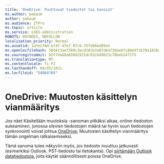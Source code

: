 ```yaml
---
title: 'OneDrive: Puuttuvat tiedostot tai kansiot'
ms.author: pebaum
author: pebaum
ms.audience: ITPro
ms.topic: article
ms.service: o365-administration
ROBOTS: NOINDEX, NOFOLLOW
localization_priority: Normal
ms.assetid: 1afe2f6d-bf4f-4fe7-87c6-25fd86bd89a5
ms.openlocfilehash: 50d413ae7389c3ecd281b3a87d64736be8fc8044f1b20a103bd3f45c97473502
ms.sourcegitcommit: b5f7da89a650d2915dc652449623c78be6247175
ms.translationtype: MT
ms.contentlocale: fi-FI
ms.lasthandoff: 08/05/2021
ms.locfileid: "54064705"
---
```

# <a name="onedrive-troubleshoot-processing-changes"></a>OneDrive: Muutosten käsittelyn vianmääritys

Jos näet Käsitellään muutoksia -sanoman pitkäksi aikaa, online-tiedoston aukeaminen, jonossa olevien tiedostojen määrä tai hyvin suuri tiedostojen synkronointi voivat johtua [OneDrive:](https://support.office.com/article/onedrive-is-stuck-on-processing-changes-b386b813-9b66-4e47-8c4c-2b45533edccd) Muutosten käsittelyn vianmääritys tämän ongelman ratkaisemiseksi.

Tämä sanoma tulee näkyviin myös, jos tiedosto muuttuu jatkuvasti (esimerkiksi Outlook. PST-tiedosto tai tietokanta). Opi [siirtämään Outlook datatiedostoja,](https://support.office.com/article/how-to-remove-an-outlook-pst-data-file-from-onedrive-b6b9e522-59bd-40f7-949f-168d0aa9b38e) joita käytät säännöllisesti poissa OneDrive.
